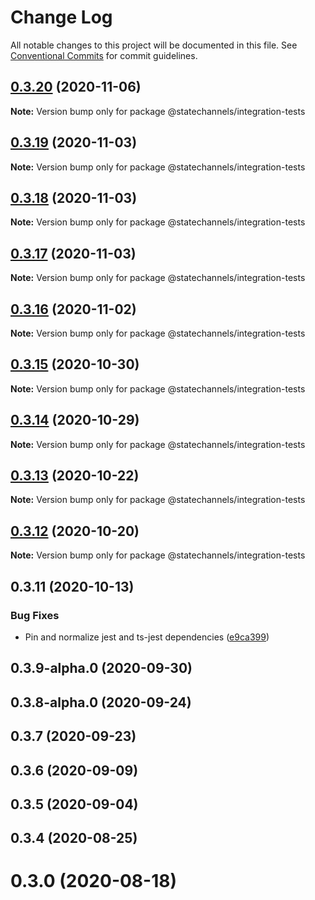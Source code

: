 # Change Log

All notable changes to this project will be documented in this file.
See [Conventional Commits](https://conventionalcommits.org) for commit guidelines.

## [0.3.20](http://statechannels/monorepo/blob/master/packages/integration-tests/compare/@statechannels/integration-tests@0.3.17...@statechannels/integration-tests@0.3.20) (2020-11-06)

**Note:** Version bump only for package @statechannels/integration-tests





## [0.3.19](http://statechannels/monorepo/blob/master/packages/integration-tests/compare/@statechannels/integration-tests@0.3.17...@statechannels/integration-tests@0.3.19) (2020-11-03)

**Note:** Version bump only for package @statechannels/integration-tests





## [0.3.18](http://statechannels/monorepo/blob/master/packages/integration-tests/compare/@statechannels/integration-tests@0.3.17...@statechannels/integration-tests@0.3.18) (2020-11-03)

**Note:** Version bump only for package @statechannels/integration-tests





## [0.3.17](http://statechannels/monorepo/blob/master/packages/integration-tests/compare/@statechannels/integration-tests@0.3.15...@statechannels/integration-tests@0.3.17) (2020-11-03)

**Note:** Version bump only for package @statechannels/integration-tests





## [0.3.16](http://statechannels/monorepo/blob/master/packages/integration-tests/compare/@statechannels/integration-tests@0.3.15...@statechannels/integration-tests@0.3.16) (2020-11-02)

**Note:** Version bump only for package @statechannels/integration-tests





## [0.3.15](http://statechannels/monorepo/blob/master/packages/integration-tests/compare/@statechannels/integration-tests@0.3.13...@statechannels/integration-tests@0.3.15) (2020-10-30)

**Note:** Version bump only for package @statechannels/integration-tests





## [0.3.14](http://statechannels/monorepo/blob/master/packages/integration-tests/compare/@statechannels/integration-tests@0.3.13...@statechannels/integration-tests@0.3.14) (2020-10-29)

**Note:** Version bump only for package @statechannels/integration-tests





## [0.3.13](http://statechannels/monorepo/blob/master/packages/integration-tests/compare/@statechannels/integration-tests@0.3.12...@statechannels/integration-tests@0.3.13) (2020-10-22)

**Note:** Version bump only for package @statechannels/integration-tests





## [0.3.12](http://statechannels/monorepo/blob/master/packages/integration-tests/compare/@statechannels/integration-tests@0.3.11...@statechannels/integration-tests@0.3.12) (2020-10-20)

**Note:** Version bump only for package @statechannels/integration-tests





## 0.3.11 (2020-10-13)


### Bug Fixes

* Pin and normalize jest and ts-jest dependencies ([e9ca399](http://statechannels/monorepo/blob/master/packages/integration-tests/commits/e9ca3997119645fdb9f558a921361171c20d66a0))



## 0.3.9-alpha.0 (2020-09-30)



## 0.3.8-alpha.0 (2020-09-24)



## 0.3.7 (2020-09-23)



## 0.3.6 (2020-09-09)



## 0.3.5 (2020-09-04)



## 0.3.4 (2020-08-25)



# 0.3.0 (2020-08-18)
